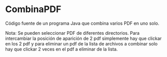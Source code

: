 # CombinaPDF

Código fuente de un programa Java que combina varios PDF en uno solo.

Nota: Se pueden seleccionar PDF de diferentes directorios. Para intercambiar la posición de aparición de 2 pdf simplemente hay que clickar en los 2 pdf y para eliminar un pdf de la lista de archivos a combinar solo hay que clickar 2 veces en el pdf a eliminar de la lista. 
